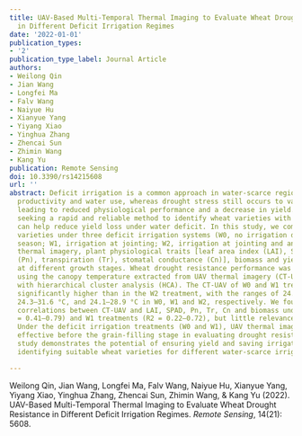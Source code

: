 ```yaml
---
title: UAV-Based Multi-Temporal Thermal Imaging to Evaluate Wheat Drought Resistance
  in Different Deficit Irrigation Regimes
date: '2022-01-01'
publication_types:
- '2'
publication_type_label: Journal Article
authors:
- Weilong Qin
- Jian Wang
- Longfei Ma
- Falv Wang
- Naiyue Hu
- Xianyue Yang
- Yiyang Xiao
- Yinghua Zhang
- Zhencai Sun
- Zhimin Wang
- Kang Yu
publication: Remote Sensing
doi: 10.3390/rs14215608
url: ''
abstract: Deficit irrigation is a common approach in water-scarce regions to balance
  productivity and water use, whereas drought stress still occurs to various extents,
  leading to reduced physiological performance and a decrease in yield. Therefore,
  seeking a rapid and reliable method to identify wheat varieties with drought resistance
  can help reduce yield loss under water deficit. In this study, we compared ten wheat
  varieties under three deficit irrigation systems (W0, no irrigation during the growing
  season; W1, irrigation at jointing; W2, irrigation at jointing and anthesis). UAV
  thermal imagery, plant physiological traits [leaf area index (LAI), SPAD, photosynthesis
  (Pn), transpiration (Tr), stomatal conductance (Cn)], biomass and yield were acquired
  at different growth stages. Wheat drought resistance performance was evaluated through
  using the canopy temperature extracted from UAV thermal imagery (CT-UAV), in combination
  with hierarchical cluster analysis (HCA). The CT-UAV of W0 and W1 treatments was
  significantly higher than in the W2 treatment, with the ranges of 24.8–33.3 °C,
  24.3–31.6 °C, and 24.1–28.9 °C in W0, W1 and W2, respectively. We found negative
  correlations between CT-UAV and LAI, SPAD, Pn, Tr, Cn and biomass under the W0 (R2
  = 0.41–0.79) and W1 treatments (R2 = 0.22–0.72), but little relevance for W2 treatment.
  Under the deficit irrigation treatments (W0 and W1), UAV thermal imagery was less
  effective before the grain-filling stage in evaluating drought resistance. This
  study demonstrates the potential of ensuring yield and saving irrigation water by
  identifying suitable wheat varieties for different water-scarce irrigation scenarios.

---
```


Weilong Qin, Jian Wang, Longfei Ma, Falv Wang, Naiyue Hu, Xianyue Yang, Yiyang Xiao, Yinghua Zhang, Zhencai Sun, Zhimin Wang, & Kang Yu (2022). UAV-Based Multi-Temporal Thermal Imaging to Evaluate Wheat Drought Resistance in Different Deficit Irrigation Regimes. *Remote Sensing*, 14(21): 5608.

